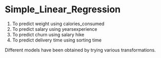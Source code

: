 # Simple_Linear_Regression
1. To predict weight using calories_consumed
2. To predict salary using yearsexperience
3. To predict churn using salary hike
4. To predict delivery time using sorting time

Different models have been obtained by trying various transformations. 
